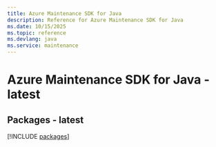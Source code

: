 ```yaml
---
title: Azure Maintenance SDK for Java
description: Reference for Azure Maintenance SDK for Java
ms.date: 10/15/2025
ms.topic: reference
ms.devlang: java
ms.service: maintenance
---
```

# Azure Maintenance SDK for Java - latest
## Packages - latest
[!INCLUDE [packages](maintenance-index.md)]